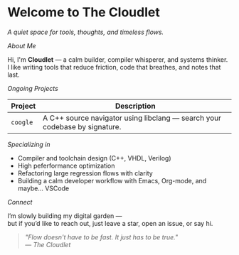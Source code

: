 # Welcome to The Cloudlet
*A quiet space for tools, thoughts, and timeless flows.*

*About Me*

Hi, I'm **Cloudlet** — a calm builder, compiler whisperer, and systems thinker.  
I like writing tools that reduce friction, code that breathes, and notes that last.

*Ongoing Projects*

| Project | Description |
|--------|-------------|
| `coogle` | A C++ source navigator using libclang — search your codebase by signature. |

*Specializing in*

- Compiler and toolchain design (C++, VHDL, Verilog)
- High peferformance optimization
- Refactoring large regression flows with clarity
- Building a calm developer workflow with Emacs, Org-mode, and maybe... VSCode

*Connect*

I’m slowly building my digital garden —  
but if you’d like to reach out, just leave a star, open an issue, or say hi.

> _"Flow doesn't have to be fast. It just has to be true."_  
> — *The Cloudlet*
> 
